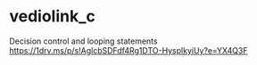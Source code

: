 # vediolink_c
Decision control and looping statements
https://1drv.ms/p/s!AglcbSDFdf4Rg1DTO-HysplkyiUy?e=YX4Q3F
